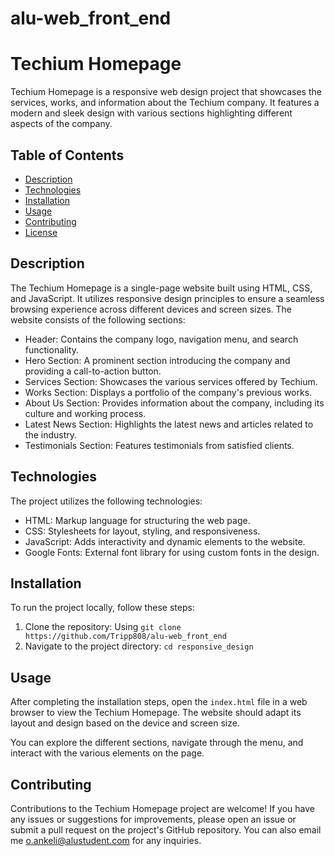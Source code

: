 # alu-web_front_end
# Techium Homepage

Techium Homepage is a responsive web design project that showcases the services, works, and information about the Techium company. It features a modern and sleek design with various sections highlighting different aspects of the company.

## Table of Contents

- [Description](#description)
- [Technologies](#technologies)
- [Installation](#installation)
- [Usage](#usage)
- [Contributing](#contributing)
- [License](#license)

## Description

The Techium Homepage is a single-page website built using HTML, CSS, and JavaScript. It utilizes responsive design principles to ensure a seamless browsing experience across different devices and screen sizes. The website consists of the following sections:

- Header: Contains the company logo, navigation menu, and search functionality.
- Hero Section: A prominent section introducing the company and providing a call-to-action button.
- Services Section: Showcases the various services offered by Techium.
- Works Section: Displays a portfolio of the company's previous works.
- About Us Section: Provides information about the company, including its culture and working process.
- Latest News Section: Highlights the latest news and articles related to the industry.
- Testimonials Section: Features testimonials from satisfied clients.

## Technologies

The project utilizes the following technologies:

- HTML: Markup language for structuring the web page.
- CSS: Stylesheets for layout, styling, and responsiveness.
- JavaScript: Adds interactivity and dynamic elements to the website.
- Google Fonts: External font library for using custom fonts in the design.

## Installation

To run the project locally, follow these steps:

1. Clone the repository: Using `git clone https://github.com/Tripp808/alu-web_front_end`
2. Navigate to the project directory: `cd responsive_design`

## Usage

After completing the installation steps, open the `index.html` file in a web browser to view the Techium Homepage. The website should adapt its layout and design based on the device and screen size.

You can explore the different sections, navigate through the menu, and interact with the various elements on the page.

## Contributing

Contributions to the Techium Homepage project are welcome! If you have any issues or suggestions for improvements, please open an issue or submit a pull request on the project's GitHub repository.
You can also email me o.ankeli@alustudent.com for any inquiries. 
